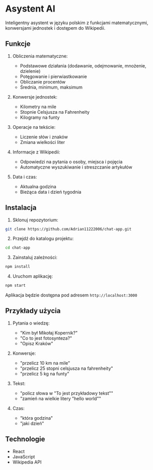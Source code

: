 # Asystent AI

Inteligentny asystent w języku polskim z funkcjami matematycznymi, konwersjami jednostek i dostępem do Wikipedii.

## Funkcje

1. Obliczenia matematyczne:
   - Podstawowe działania (dodawanie, odejmowanie, mnożenie, dzielenie)
   - Potęgowanie i pierwiastkowanie
   - Obliczanie procentów
   - Średnia, minimum, maksimum

2. Konwersje jednostek:
   - Kilometry na mile
   - Stopnie Celsjusza na Fahrenheity
   - Kilogramy na funty

3. Operacje na tekście:
   - Liczenie słów i znaków
   - Zmiana wielkości liter

4. Informacje z Wikipedii:
   - Odpowiedzi na pytania o osoby, miejsca i pojęcia
   - Automatyczne wyszukiwanie i streszczanie artykułów

5. Data i czas:
   - Aktualna godzina
   - Bieżąca data i dzień tygodnia

## Instalacja

1. Sklonuj repozytorium:
```bash
git clone https://github.com/Adrian11222006/chat-app.git
```

2. Przejdź do katalogu projektu:
```bash
cd chat-app
```

3. Zainstaluj zależności:
```bash
npm install
```

4. Uruchom aplikację:
```bash
npm start
```

Aplikacja będzie dostępna pod adresem `http://localhost:3000`

## Przykłady użycia

1. Pytania o wiedzę:
   - "Kim był Mikołaj Kopernik?"
   - "Co to jest fotosynteza?"
   - "Opisz Kraków"

2. Konwersje:
   - "przelicz 10 km na mile"
   - "przelicz 25 stopni celsjusza na fahrenheity"
   - "przelicz 5 kg na funty"

3. Tekst:
   - "policz słowa w "To jest przykładowy tekst""
   - "zamień na wielkie litery "hello world""

4. Czas:
   - "która godzina"
   - "jaki dzień"

## Technologie

- React
- JavaScript
- Wikipedia API
